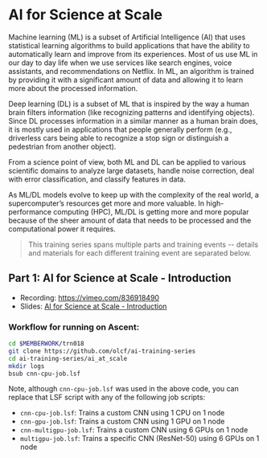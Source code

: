 # AI for Science at Scale

Machine learning (ML) is a subset of Artificial Intelligence (AI) that uses statistical learning algorithms to build applications that have the ability to automatically learn and improve from its experiences. Most of us use ML in our day to day life when we use services like search engines, voice assistants, and recommendations on Netflix. In ML, an algorithm is trained by providing it with a significant amount of data and allowing it to learn more about the processed information.

Deep learning (DL) is a subset of ML that is inspired by the way a human brain filters information (like recognizing patterns and identifying objects). Since DL processes information in a similar manner as a human brain does, it is mostly used in applications that people generally perform (e.g., driverless cars being able to recognize a stop sign or distinguish a pedestrian from another object).

From a science point of view, both ML and DL can be applied to various scientific domains to analyze large datasets, handle noise correction, deal with error classification, and classify features in data.

As ML/DL models evolve to keep up with the complexity of the real world, a supercomputer’s resources get more and more valuable. In high-performance computing (HPC), ML/DL is getting more and more popular because of the sheer amount of data that needs to be processed and the computational power it requires.

> This training series spans multiple parts and training events -- details and materials for each different training event are separated below.

## Part 1: AI for Science at Scale - Introduction

* Recording: https://vimeo.com/836918490
* Slides: [AI for Science at Scale - Introduction](https://www.olcf.ornl.gov/wp-content/uploads/AI-For-Science-at-Scale-Introduction.pdf)

### Workflow for running on Ascent:

```bash
cd $MEMBERWORK/trn018
git clone https://github.com/olcf/ai-training-series
cd ai-training-series/ai_at_scale
mkdir logs
bsub cnn-cpu-job.lsf
```

Note, although `cnn-cpu-job.lsf` was used in the above code, you can replace that LSF script with any of the following job scripts:

* `cnn-cpu-job.lsf`: Trains a custom CNN using 1 CPU on 1 node
* `cnn-gpu-job.lsf`: Trains a custom CNN using 1 GPU on 1 node
* `cnn-multigpu-job.lsf`: Trains a custom CNN using 6 GPUs on 1 node 
* `multigpu-job.lsf`: Trains a specific CNN (ResNet-50) using 6 GPUs on 1 node
